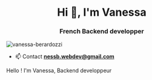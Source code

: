 <h1 align="center">Hi 👋, I'm Vanessa</h1>
<h3 align="center">French Backend developper</h3>

<p align="left"> <img src="https://komarev.com/ghpvc/?username=vanessa-berardozzi&label=Profile%20views&color=0e75b6&style=flat" alt="vanessa-berardozzi" /> </p>

- 📫 Contact **nessb.webdev@gmail.com**

<p align="left">Hello ! I'm Vanessa, Backend developpeur</p>

###
